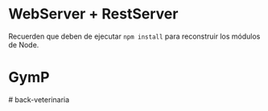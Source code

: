 # WebServer + RestServer

Recuerden que deben de ejecutar ```npm install``` para reconstruir los módulos de Node.
# GymP
#   b a c k - v e t e r i n a r i a  
 